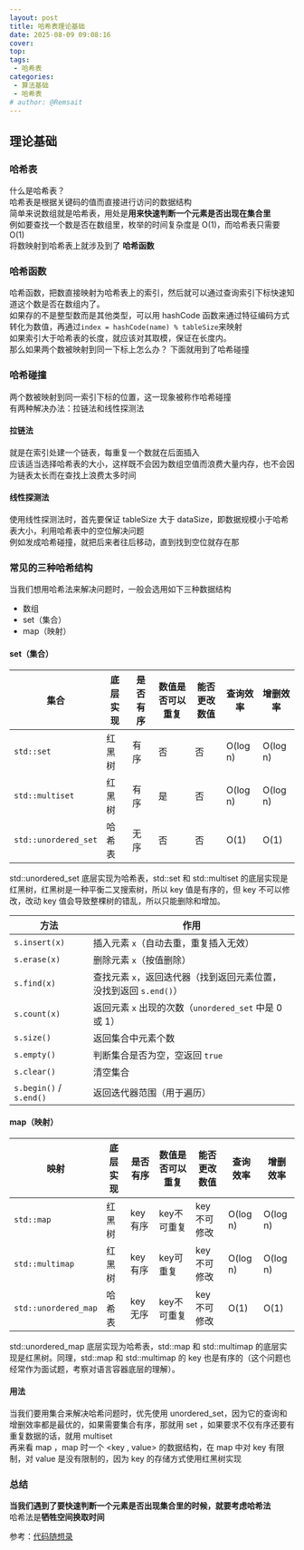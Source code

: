 ```yaml
---
layout: post
title: 哈希表理论基础
date: 2025-08-09 09:08:16
cover: 
top: 
tags: 
 - 哈希表
categories: 
 - 算法基础
 - 哈希表
# author: @Remsait
---
```

## 理论基础
### 哈希表
什么是哈希表？   
哈希表是根据关键码的值而直接进行访问的数据结构  
简单来说数组就是哈希表，用处是**用来快速判断一个元素是否出现在集合里**  
例如要查找一个数是否在数组里，枚举的时间复杂度是 O(1)，而哈希表只需要 O(1)  
将数映射到哈希表上就涉及到了 **哈希函数**  
### 哈希函数
哈希函数，把数直接映射为哈希表上的索引，然后就可以通过查询索引下标快速知道这个数是否在数组内了。  
如果存的不是整型数而是其他类型，可以用 hashCode 函数来通过特征编码方式转化为数值，再通过`index = hashCode(name) % tableSize`来映射  
如果索引大于哈希表的长度，就应该对其取模，保证在长度内。  
那么如果两个数被映射到同一下标上怎么办？ 下面就用到了哈希碰撞  
### 哈希碰撞
两个数被映射到同一索引下标的位置，这一现象被称作哈希碰撞  
有两种解决办法：拉链法和线性探测法
#### 拉链法
就是在索引处建一个链表，每重复一个数就在后面插入  
应该适当选择哈希表的大小，这样既不会因为数组空值而浪费大量内存，也不会因为链表太长而在查找上浪费太多时间
#### 线性探测法
使用线性探测法时，首先要保证 tableSize 大于 dataSize，即数据规模小于哈希表大小，利用哈希表中的空位解决问题  
例如发成哈希碰撞，就把后来者往后移动，直到找到空位就存在那  
### 常见的三种哈希结构
当我们想用哈希法来解决问题时，一般会选用如下三种数据结构  
* 数组
* set（集合）
* map（映射）

#### set（集合）
| 集合                | 底层实现 | 是否有序 | 数值是否可以重复 | 能否更改数值 | 查询效率 | 增删效率 |
|---------------------|----------|----------|------------------|--------------|----------|----------|
| `std::set`          | 红黑树   | 有序     | 否               | 否           | O(log n) | O(log n) |
| `std::multiset`     | 红黑树   | 有序     | 是               | 否           | O(log n) | O(log n) |
| `std::unordered_set`| 哈希表   | 无序     | 否               | 否           | O(1)     | O(1)     |

std::unordered_set 底层实现为哈希表，std::set 和 std::multiset 的底层实现是红黑树，红黑树是一种平衡二叉搜索树，所以 key 值是有序的，但 key 不可以修改，改动 key 值会导致整棵树的错乱，所以只能删除和增加。  

| 方法               | 作用 |
|--------------------|------|
| `s.insert(x)`      | 插入元素 `x`（自动去重，重复插入无效） |
| `s.erase(x)`       | 删除元素 `x`（按值删除） |
| `s.find(x)`        | 查找元素 `x`，返回迭代器（找到返回元素位置，没找到返回 `s.end()`） |
| `s.count(x)`       | 返回元素 `x` 出现的次数（`unordered_set` 中是 0 或 1） |
| `s.size()`         | 返回集合中元素个数 |
| `s.empty()`        | 判断集合是否为空，空返回 `true` |
| `s.clear()`        | 清空集合 |
| `s.begin()` / `s.end()` | 返回迭代器范围（用于遍历） |


#### map（映射）
| 映射                 | 底层实现 | 是否有序 | 数值是否可以重复 | 能否更改数值 | 查询效率 | 增删效率 |
|----------------------|----------|----------|------------------|--------------|----------|----------|
| `std::map`           | 红黑树   | key有序  | key不可重复      | key不可修改  | O(log n) | O(log n) |
| `std::multimap`      | 红黑树   | key有序  | key可重复        | key不可修改  | O(log n) | O(log n) |
| `std::unordered_map` | 哈希表   | key无序  | key不可重复      | key不可修改  | O(1)     | O(1)     |

std::unordered_map 底层实现为哈希表，std::map 和 std::multimap 的底层实现是红黑树。同理，std::map 和 std::multimap 的 key 也是有序的（这个问题也经常作为面试题，考察对语言容器底层的理解）。  
#### 用法
当我们要用集合来解决哈希问题时，优先使用 unordered_set，因为它的查询和增删效率都是最优的，如果需要集合有序，那就用 set ，如果要求不仅有序还要有重复数据的话，就用 multiset  
再来看 map ，map 时一个 <key , value> 的数据结构，在 map 中对 key 有限制，对 value 是没有限制的，因为 key 的存储方式使用红黑树实现
### 总结
**当我们遇到了要快速判断一个元素是否出现集合里的时候，就要考虑哈希法**  
哈希法是**牺牲空间换取时间**   



参考：[代码随想录](https://programmercarl.com/%E5%93%88%E5%B8%8C%E8%A1%A8%E7%90%86%E8%AE%BA%E5%9F%BA%E7%A1%80.html#%E5%93%88%E5%B8%8C%E8%A1%A8)